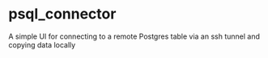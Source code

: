 # psql_connector
A simple UI for connecting to a remote Postgres table via an ssh tunnel and copying data locally
